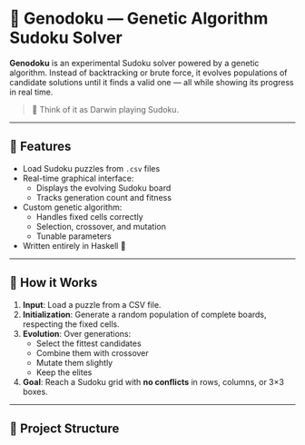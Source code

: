 # 🧬 Genodoku — Genetic Algorithm Sudoku Solver

**Genodoku** is an experimental Sudoku solver powered by a genetic algorithm. Instead of backtracking or brute force, it evolves populations of candidate solutions until it finds a valid one — all while showing its progress in real time.

> 🧩 Think of it as Darwin playing Sudoku.

---

## 🚀 Features

- Load Sudoku puzzles from `.csv` files
- Real-time graphical interface:
  - Displays the evolving Sudoku board
  - Tracks generation count and fitness
- Custom genetic algorithm:
  - Handles fixed cells correctly
  - Selection, crossover, and mutation
  - Tunable parameters
- Written entirely in Haskell 💚

---

## 🧠 How it Works

1. **Input**: Load a puzzle from a CSV file.
2. **Initialization**: Generate a random population of complete boards, respecting the fixed cells.
3. **Evolution**: Over generations:
   - Select the fittest candidates
   - Combine them with crossover
   - Mutate them slightly
   - Keep the elites
4. **Goal**: Reach a Sudoku grid with **no conflicts** in rows, columns, or 3×3 boxes.

---

## 📂 Project Structure

